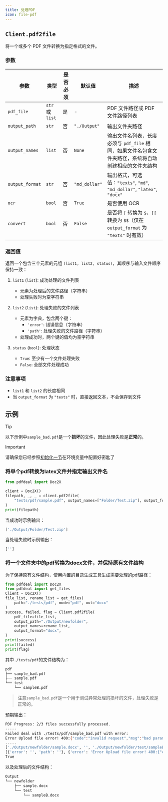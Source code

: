 ```yaml
---
title: 处理PDF
icon: file-pdf
---
```


## `Client.pdf2file`

将一个或多个 PDF 文件转换为指定格式的文件。

### 参数

| 参数 | 类型 | 是否必须 | 默认值 | 描述 |
|------|------|----------|--------|------|
| `pdf_file` | `str` 或 `list` | 是 | - | PDF 文件路径或 PDF 文件路径列表 |
| `output_path` | `str` | 否 | `"./Output"` | 输出文件夹路径 |
| `output_names` | `list` | 否 | `None` | 输出文件名列表，长度必须与 `pdf_file` 相同，如果文件名包含文件夹路径，系统将自动创建相应的文件夹结构 |
| `output_format` | `str` | 否 | `"md_dollar"` | 输出格式，可选值：`"texts"`, `"md"`, `"md_dollar"`, `"latex"`, `"docx"` |
| `ocr` | `bool` | 否 | `True` | 是否使用 OCR |
| `convert` | `bool` | 否 | `False` | 是否将 `[` 转换为 `$`，`[[` 转换为 `$$`（仅在 `output_format` 为 `"texts"` 时有效） |

### 返回值

返回一个包含三个元素的元组 `(list1, list2, status)`，其顺序与输入文件顺序保持一致：

1. `list1` (`list`): 成功处理的文件列表
   - 元素为处理后的文件路径（字符串）
   - 处理失败时为空字符串

2. `list2` (`list`): 处理失败的文件列表
   - 元素为字典，包含两个键：
     - `'error'`: 错误信息（字符串）
     - `'path'`: 处理失败的文件路径（字符串）
   - 处理成功时，两个键的值均为空字符串

3. `status` (`bool`): 处理状态
   - `True`: 至少有一个文件处理失败
   - `False`: 全部文件处理成功

### 注意事项

- `list1` 和 `list2` 的长度相同
- 当 `output_format` 为 `"texts"` 时，直接返回文本，不会保存到文件

## 示例

> [!tip]
> 以下示例中`sample_bad.pdf`是一个**损坏**的文件，因此处理失败是**正常**的。

> [!important]
> 请确保您已经参照[初始化一节](Init.md)在环境变量中配置好密匙了

### 将单个pdf转换为latex文件并指定输出文件名

```python
from pdfdeal import Doc2X

client = Doc2X()
filepath, _, _ = client.pdf2file(
    "tests/pdf/sample.pdf", output_names=["Folder/Test.zip"], output_format="latex"
)
print(filepath)
```

当成功时示例输出：

```bash
['./Output/Folder/Test.zip']
```

当处理失败时示例输出：

```bash
['']
```

### 将一个文件夹中的pdf转换为docx文件，并保持原有文件结构

为了保持原有文件结构，使用内置的目录生成工具生成需要处理的pdf路径：

```python
from pdfdeal import Doc2X
from pdfdeal import get_files
Client = Doc2X()
file_list, rename_list = get_files(
    path="./tests/pdf", mode="pdf", out="docx"
)
success, failed, flag = Client.pdf2file(
    pdf_file=file_list,
    output_path="./Output/newfolder",
    output_names=rename_list,
    output_format="docx",
)
print(success)
print(failed)
print(flag)
```

其中`./tests/pdf`的文件结构为：
```bash
pdf
├── sample_bad.pdf
├── sample.pdf
└── test
    └── sampleB.pdf
```

> 注意`sample_bad.pdf`是一个用于测试异常处理的损坏的文件，处理失败是正常的。

预期输出：

```bash
PDF Progress: 2/3 files successfully processed.
-----
Failed deal with ./tests/pdf/sample_bad.pdf with error:
Error Upload file error! 400:{"code":"invalid request","msg":"bad params"}
-----
['./Output/newfolder/sample.docx', '', './Output/newfolder/test/sampleB.docx']
[{'error': '', 'path': ''}, {'error': 'Error Upload file error! 400:{"code":"invalid request","msg":"bad params"}', 'path': './tests/pdf/sample_bad.pdf'}, {'error': '', 'path': ''}]
True
```

以及处理后的文件结构：
```bash
Output
└── newfolder
    ├── sample.docx
    └── test
        └── sampleB.docx
```